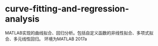 # curve-fitting-and-regression-analysis
MATLAB实现的曲线拟合、回归分析。包括自定义函数的非线性拟合、多项式拟合、多元线性回归。
环境为MATLAB  2017a
